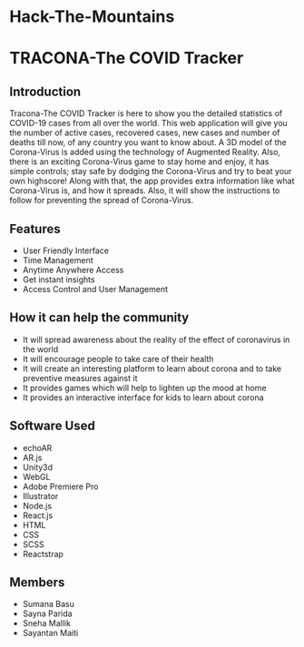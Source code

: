 # Hack-The-Mountains
# TRACONA-The COVID Tracker 

<h2>Introduction</h2>
<p>Tracona-The COVID Tracker is here to show you the detailed statistics of COVID-19 cases from all over the world.
This web application will give you the number of active cases, recovered cases, new cases and number of deaths till now, of any country you want to know about. A 3D model of the Corona-Virus is added using the technology of Augmented Reality. Also, there is an exciting Corona-Virus game to stay home and enjoy, it has simple controls; stay safe by dodging the Corona-Virus and try to beat your own highscore! Along with that, the app provides extra information like what Corona-Virus is, and how it spreads. Also, it will show the instructions to follow for preventing the spread of Corona-Virus.</p>

<h2>Features</h2>
<ul>
 <li>User Friendly Interface</li>
 <li>Time Management </li>
 <li>Anytime Anywhere Access</li>
 <li>Get instant insights</li>
 <li>Access Control and User Management</li>
</ul>

<h2>How it can help the community</h2>
<ul>
 <li>It will spread awareness about the reality of the effect of coronavirus in the world</li>
 <li>It will encourage people to take care of their health </li>
 <li>It will create an interesting platform to learn about corona and to take preventive measures against it</li>
 <li>It provides games which will help to lighten up the mood at home</li>
 <li>It provides an interactive interface for kids to learn about corona</li>
</ul>

<h2>Software Used</h2>
  <ul>
    <li>echoAR</li>
    <li>AR.js</li>
    <li>Unity3d</li>
    <li>WebGL</li>
    <li>Adobe Premiere Pro</li>
    <li>Illustrator</li>
    <li>Node.js</li>
    <li>React.js</li>
    <li>HTML</li>
    <li>CSS</li>
    <li>SCSS</li>
    <li>Reactstrap</li>
  </ul>

<h2>Members</h2>
<ul>
  <li>Sumana Basu</li>
  <li>Sayna Parida</li>
  <li>Sneha Mallik</li>
  <li>Sayantan Maiti</li>
</ul>
